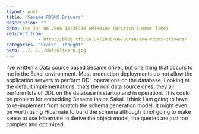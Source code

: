 ```yaml
---
layout: post
title: 'Sesame RDBMS Drivers'
description: ""
date: Tue Jun 06 2006 16:25:30 GMT+0100 (British Summer Time)
redirect_from: 
            - http://blog.tfd.co.uk/2006/06/06/sesame-rdbms-drivers/
categories: "Search, Thought"
hero: ../../../defaultHero.jpg
---
```

I've written a Data source based Sesame driver, but one thing that occurs to me in the Sakai environment. Most production deployments do not allow the application servers to perform DDL operations on the database. Looking at the default implementations, thats the non data source ones, they all perform lots of DDL on the database in startup and in operation. This could be problem for embedding Sesame inside Sakai. I think I am going to have to re-implement from scratch the schema generation model. It might even be worth using Hibernate to build the schema although it not going to make sense to use Hibernate to derive the object model, the queries are just too complex and optimized.
